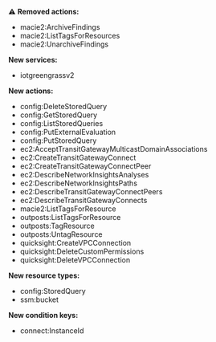 :warning: **Removed actions:**

- macie2:ArchiveFindings
- macie2:ListTagsForResources
- macie2:UnarchiveFindings

**New services:**

- iotgreengrassv2

**New actions:**

- config:DeleteStoredQuery
- config:GetStoredQuery
- config:ListStoredQueries
- config:PutExternalEvaluation
- config:PutStoredQuery
- ec2:AcceptTransitGatewayMulticastDomainAssociations
- ec2:CreateTransitGatewayConnect
- ec2:CreateTransitGatewayConnectPeer
- ec2:DescribeNetworkInsightsAnalyses
- ec2:DescribeNetworkInsightsPaths
- ec2:DescribeTransitGatewayConnectPeers
- ec2:DescribeTransitGatewayConnects
- macie2:ListTagsForResource
- outposts:ListTagsForResource
- outposts:TagResource
- outposts:UntagResource
- quicksight:CreateVPCConnection
- quicksight:DeleteCustomPermissions
- quicksight:DeleteVPCConnection

**New resource types:**

- config:StoredQuery
- ssm:bucket

**New condition keys:**

- connect:InstanceId
